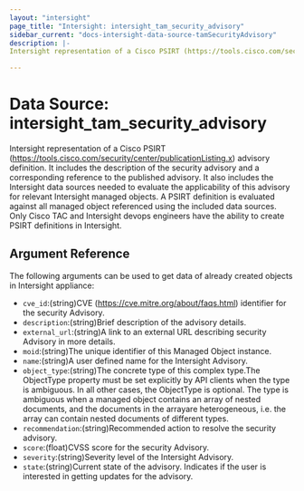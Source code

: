 ```yaml
---
layout: "intersight"
page_title: "Intersight: intersight_tam_security_advisory"
sidebar_current: "docs-intersight-data-source-tamSecurityAdvisory"
description: |-
Intersight representation of a Cisco PSIRT (https://tools.cisco.com/security/center/publicationListing.x) advisory definition. It includes the description of the security advisory and a corresponding reference to the published advisory. It also includes the Intersight data sources needed to evaluate the applicability of this advisory for relevant Intersight managed objects. A PSIRT definition is evaluated against all managed object referenced using the included data sources. Only Cisco TAC and Intersight devops engineers have the ability to create PSIRT definitions in Intersight.

---
```


# Data Source: intersight_tam_security_advisory
Intersight representation of a Cisco PSIRT (https://tools.cisco.com/security/center/publicationListing.x) advisory definition. It includes the description of the security advisory and a corresponding reference to the published advisory. It also includes the Intersight data sources needed to evaluate the applicability of this advisory for relevant Intersight managed objects. A PSIRT definition is evaluated against all managed object referenced using the included data sources. Only Cisco TAC and Intersight devops engineers have the ability to create PSIRT definitions in Intersight.

## Argument Reference
The following arguments can be used to get data of already created objects in Intersight appliance:
* `cve_id`:(string)CVE (https://cve.mitre.org/about/faqs.html) identifier for the security Advisory.
* `description`:(string)Brief description of the advisory details.
* `external_url`:(string)A link to an external URL describing security Advisory in more details.
* `moid`:(string)The unique identifier of this Managed Object instance.
* `name`:(string)A user defined name for the Intersight Advisory.
* `object_type`:(string)The concrete type of this complex type.The ObjectType property must be set explicitly by API clients when the type is ambiguous. In all other cases, the ObjectType is optional. The type is ambiguous when a managed object contains an array of nested documents, and the documents in the arrayare heterogeneous, i.e. the array can contain nested documents of different types.
* `recommendation`:(string)Recommended action to resolve the security advisory.
* `score`:(float)CVSS score for the security Advisory.
* `severity`:(string)Severity level of the Intersight Advisory.
* `state`:(string)Current state of the advisory. Indicates if the user is interested in getting updates for the advisory.
